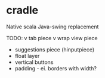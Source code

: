 cradle
======

Native scala Java-swing replacement


TODO:
v	tab piece
v	wrap view piece
-	suggestions piece (hinputpiece)
-	float layer
-	vertical buttons
-	padding - ei. borders with width?